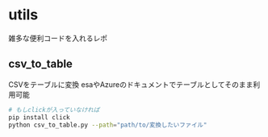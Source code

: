 # utils
雑多な便利コードを入れるレポ

## csv_to_table
CSVをテーブルに変換
esaやAzureのドキュメントでテーブルとしてそのまま利用可能

``` bash
# もしclickが入っていなければ
pip install click
python csv_to_table.py --path="path/to/変換したいファイル"
```
